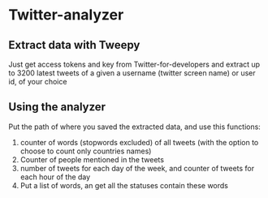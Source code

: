 # Twitter-analyzer

## Extract data with Tweepy
Just get access tokens and key from Twitter-for-developers and extract up to 3200 latest tweets of a given a username (twitter screen name) or user id, of your choice 

## Using the analyzer
Put the path of where you saved the extracted data, and use this functions:

1. counter of words (stopwords excluded) of all tweets (with the option to choose to count only countries names) 
2. Counter of people mentioned in the tweets
3. number of tweets for each day of the week, and counter of tweets for each hour of the day
4. Put a list of words, an get all the statuses contain these words
